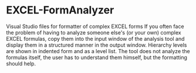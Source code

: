 # EXCEL-FormAnalyzer
Visual Studio files for formatter of complex EXCEL forms
If you often face the problem of having to analyze someone else's (or your own) complex EXCEL formulas, copy them into the input window of the analysis tool and display them in a structured manner in the output window.
Hierarchy levels are shown in indented form and as a level list. The tool does not analyze the formulas itself, the user has to understand them himself, but the formatting should help.
